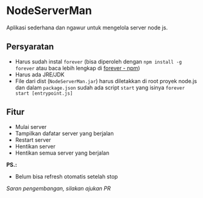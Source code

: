 # NodeServerMan 
Aplikasi sederhana dan ngawur untuk mengelola server node js.

## Persyaratan
- Harus sudah instal `forever` (bisa diperoleh dengan `npm install -g forever` atau baca lebih lengkap di [forever - npm](https://www.npmjs.com/package/forever))
- Harus ada JRE/JDK
- File dari dist (`NodeServerMan.jar`) harus diletakkan di root proyek node.js dan dalam `package.json` sudah ada script `start` yang isinya `forever start [entrypoint.js]`

## Fitur
- Mulai server
- Tampilkan dafatar server yang berjalan
- Restart server
- Hentikan server
- Hentikan semua server yang berjalan

**PS.:**
- Belum bisa refresh otomatis setelah stop

*Saran pengembangan, silakan ajukan PR*
